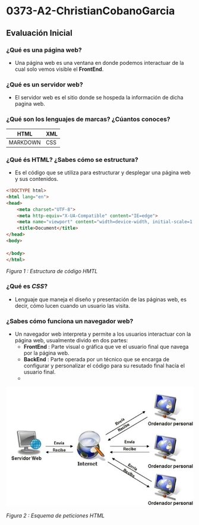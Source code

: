 # 0373-A2-ChristianCobanoGarcia

## Evaluación Inicial
### ¿Qué es una página web?
- Una página web es una ventana en donde podemos interactuar de la cual solo vemos visible el **FrontEnd**.
### ¿Qué es un servidor web?
- El servidor web es el sitio donde se hospeda la información de dicha pagina web.
### ¿Qué son los lenguajes de marcas? ¿Cúantos conoces?
| HTML | XML |
|---------|---------|
|MARKDOWN|CSS|

### ¿Qué és HTML? ¿Sabes cómo se estructura?
- Es el código que se utiliza para estructurar y desplegar una página web y sus contenidos.
```html
<!DOCTYPE html>
<html lang="en">
<head>
    <meta charset="UTF-8">
    <meta http-equiv="X-UA-Compatible" content="IE=edge">
    <meta name="viewport" content="width=device-width, initial-scale=1.0">
    <title>Document</title>
</head>
<body>

</body>
</html>
```
*Figura 1 :  Estructura de código HMTL*

### ¿Qué es **_CSS_**?
- Lenguaje que maneja el diseño y presentación de las páginas web, es decir, cómo lucen cuando un usuario las visita.

### ¿Sabes cómo funciona un navegador web?
- Un navegador web interpreta y permite a los usuarios interactuar con la página web, usualmente divido en dos partes:
    - **FrontEnd** : Parte visual o gráfica que ve el usuario final que navega por la página web.
    - **BackEnd** : Parte operada por un técnico que se encarga de configurar y personalizar el código para su resutado final hacía el usuario final.
    - 
![ESQUEMA](Estructura2.jpg "Navegador Web")

*Figura 2 : Esquema de peticiones HTML*